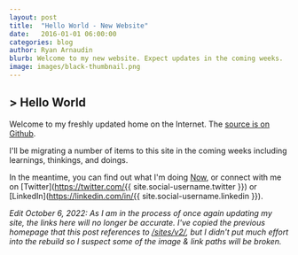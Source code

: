 ```yaml
---
layout: post
title:  "Hello World - New Website"
date:   2016-01-01 06:00:00
categories: blog
author: Ryan Arnaudin
blurb: Welcome to my new website. Expect updates in the coming weeks.
image: images/black-thumbnail.png
---
```

## > Hello World 

Welcome to my freshly updated home on the Internet. The [source is on Github](https://github.com/arnaudin/arnaudin.github.io).

I'll be migrating a number of items to this site in the coming weeks including learnings, thinkings, and doings.

In the meantime, you can find out what I'm doing [Now](/now), or connect with me on [Twitter](https://twitter.com/{{ site.social-username.twitter }}) or [LinkedIn](https://linkedin.com/in/{{ site.social-username.linkedin }}). 

*Edit October 6, 2022: As I am in the process of once again updating my site, the links here will no longer be accurate. I've copied the previous homepage that this post references to [/sites/v2/](https://ryanarnaudin.com/sites/v2/), but I didn't put much effort into the rebuild so I suspect some of the image & link paths will be broken.*
